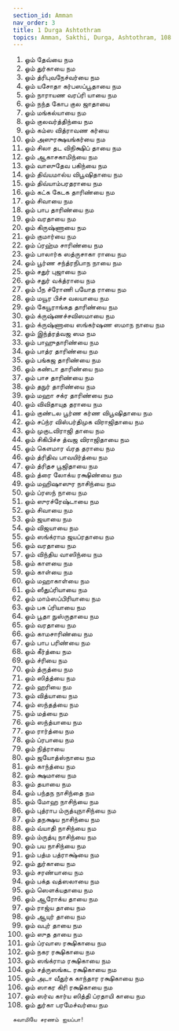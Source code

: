 ```yaml
---
section_id: Amman
nav_order: 3
title: 1 Durga Ashtothram
topics: Amman, Sakthi, Durga, Ashtothram, 108
---
```


1. ஓம் தேவ்யை நம
2. ஓம் துர்காயை நம
3. ஓம் த்ரிபுவநேச்வர்யை நம
4. ஓம் யசோதா கர்பஸப்பூதாயை நம
5. ஓம் நாராயண வரப்ரி யாயை நம
6. ஓம் நந்த கோப குல ஜாதாயை
7. ஓம் மங்கல்யாயை நம
8. ஓம் குலவர்த்திந்யை நம
9. ஓம் கம்ஸ வித்ராவண கர்யை
10. ஓம் அஸுரக்ஷயங்கர்யை நம
11. ஓம் சிலா தட விநிக்ஷிப் தாயை நம
12. ஓம் ஆகாசகாமிந்யை நம
13. ஓம் வாஸுதேவ பகிந்யை நம
14. ஓம் திவ்யமால்ய விபூஷிதாயை நம
15. ஓம் திவ்யாம்பரதராயை நம
16. ஓம் கட்க கேடக தாரிண்யை நம
17. ஓம் சிவாயை நம
18. ஓம் பாப தாரிண்யை நம
19. ஓம் வரதாயை நம
20. ஓம் கிருஷ்ணாயை நம
21. ஓம் குமார்யை நம
22. ஓம் ப்ரஹ்ம சாரிண்யை நம
23. ஓம் பாலார்க ஸத்ருசாகா ராயை நம
24. ஓம் பூர்ண சந்த்ரநிபாந நாயை நம
25. ஓம் சதுர் புஜாயை நம
26. ஓம் சதுர் வக்த்ராயை நம
27. ஓம் பீந ச்ரோணி பயோத ராயை நம
28. ஓம் மயூர பிச்ச வலயாயை நம
29. ஓம் கேயூராங்கத தாரிண்யை நம
30. ஓம் க்ருஷ்ணச்சவிஸமாயை நம
31. ஓம் க்ருஷ்ணாயை ஸங்கர்ஷண ஸமாந நாயை நம
32. ஓம் இந்த்ரத்வஜ ஸம நம
33. ஓம் பாஹுதாரிண்யை நம
34. ஓம் பாத்ர தாரிண்யை நம
35. ஓம் பங்கஜ தாரிண்யை நம
36. ஓம் கண்டா தாரிண்யை நம
37. ஓம் பாச தாரிண்யை நம
38. ஓம் தநுர் தாரிண்யை நம
39. ஓம் மஹா சக்ர தாரிண்யை நம
40. ஓம் விவிதாயுத தராயை நம
41. ஓம் குண்டல பூர்ண கர்ண விபூஷிதாயை நம
42. ஓம் சப்ந்ர விஸ்பர்திமுக விராஜிதாயை நம
43. ஓம் முகுடவிராஜி தாயை நம
44. ஓம் சிகிபிச்ச த்வஜ விராஜிதாயை நம
45. ஓம் கௌமார வ்ரத தராயை நம
46. ஓம் த்ரிதிவ பாவயிர்த்யை நம
47. ஓம் த்ரிதச பூஜிதாயை நம
48. ஓம் த்ரை லோக்ய ரக்ஷிண்யை நம
49. ஓம் மஹிஷாஸுர நாசிந்யை நம
50. ஓம் ப்ரஸந் நாயை நம
51. ஓம் ஸுரச்ரேஷ்டாயை நம
52. ஓம் சிவாயை நம
53. ஓம் ஜயாயை நம
54. ஓம் விஜயாயை நம
55. ஓம் ஸங்க்ராம ஜயப்ரதாயை நம
56. ஓம் வரதாயை நம
57. ஓம் விந்திய வாஸிந்யை நம
58. ஓம் காளயை நம
59. ஓம் காள்யை நம
60. ஓம் மஹாகாள்யை நம
61. ஓம் ஸீதுப்ரியாயை நம
62. ஓம் மாம்ஸப்பிரியாயை நம
63. ஓம் பசு ப்ரியாயை நம
64. ஓம் பூதா நுஸ்ருதாயை நம
65. ஓம் வரதாயை நம
66. ஓம் காமசாரிண்யை நம
67. ஓம் பாப பரிண்யை நம
68. ஓம் கீர்த்யை நம
69. ஓம் ச்ரியை நம
70. ஓம் த்ருத்யை நம
71. ஓம் ஸித்த்யை நம
72. ஓம் ஹரியை நம
73. ஓம் வித்யாயை நம
74. ஓம் ஸந்தத்யை நம
75. ஓம் மத்யை நம
76. ஓம் ஸந்த்யாயை நம
77. ஓம ரார்த்யை நம
78. ஓம் ப்ரபாயை நம
79. ஓம் நித்ராயை
80. ஓம் ஜயோத்ஸ்நாயை நம
81. ஓம் காந்த்யை நம
82. ஓம் க்ஷமாயை நம
83. ஓம் தயாயை நம
84. ஓம் பந்தந நாசிந்தை நம
85. ஓம் மோஹ நாசிந்யை நம
86. ஓம் புத்ராப ம்ருத்யுநாசிந்யை நம
87. ஓம் தநக்ஷய நாசிந்யை நம
88. ஓம் வ்யாதி நாசிந்யை நம
89. ஓம் ம்ருத்யு நாசிந்யை நம
90. ஓம் பய நாசிந்யை நம
91. ஓம் பத்ம பத்ராக்ஷ்யை நம
92. ஓம் துர்காயை நம
93. ஓம் சரண்யாயை நம
94. ஓம் பக்த வத்ஸலாயை நம
95. ஓம் ஸெளக்யதாயை நம
96. ஓம் ஆரோக்ய தாயை நம
97. ஓம் ராஜ்ய தாயை நம
98. ஓம் ஆயுர் தாயை நம
99. ஓம் வபுர் தாயை நம
100. ஓம் ஸுத தாயை நம
101. ஓம் ப்ரவாஸ ரக்ஷிகாயை நம
102. ஓம் நகர ரக்ஷிகாயை நம
103. ஓம் ஸங்க்ராம ரக்ஷிகாயை நம
104. ஓம் சத்ருஸங்கட ரக்ஷிகாயை நம
105. ஓம் அடா வீதுர்க காந்தார ரக்ஷிகாயை நம
106. ஓம் ஸாகர கிரி ரக்ஷிகாயை நம
107. ஓம் ஸர்வ கார்ய ஸித்தி ப்ரதாயி காயை நம
108. ஓம் துர்கா பரமேச்வர்யை நம

`சுவாமியே சரணம் ஐயப்பா!`

